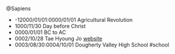 @Sapiens

- -12000/01/01:0000/01/01 Agricultural Revolution
- 1000/11/30 Day before Christ
- 0000/01/01 BC to AC
- 0002/10/28 Tae Hyoung Jo [website](https://taehyoungjo.github.io/)
- 0003/08/30:0004/10/01 Dougherty Valley High School #school
